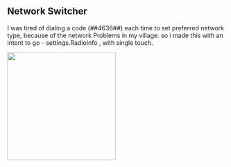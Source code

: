 ## Network Switcher

I was tired of dialing a code (*#*#4636#*#*) each time to set preferred network type, because of the network Problems in my village. so i made this with an intent to go - settings.RadioInfo , with single touch. 

<kbd><img src="https://user-images.githubusercontent.com/47142604/102009695-40021d80-3d5f-11eb-9f56-3ff732973e7f.jpg" width="250" /></kbd>
